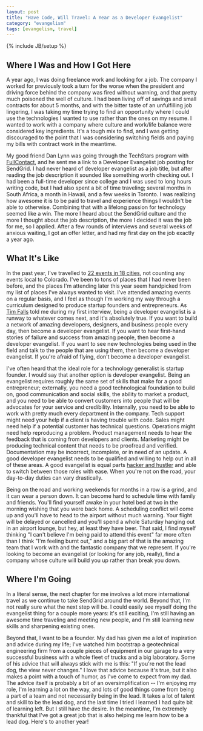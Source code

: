 ```yaml
---
layout: post
title: "Have Code, Will Travel: A Year as a Developer Evangelist"
category: "evangelism"
tags: [evangelism, travel]
---
```

{% include JB/setup %}

## Where I Was and How I Got Here

A year ago, I was doing freelance work and looking for a job. The company I worked for previously took a turn for the worse when the president and driving force behind the company was fired without warning, and that pretty much poisoned the well of culture. I had been living off of savings and small contracts for about 5 months, and with the bitter taste of an unfulfilling job lingering, I was taking my time trying to find an opportunity where I could use the technologies I wanted to use rather than the ones on my resume. I wanted to work with a company where culture and work/life balance were considered key ingredients. It's a tough mix to find, and I was getting discouraged to the point that I was considering switching fields and paying my bills with contract work in the meantime.

My good friend Dan Lynn was going through the TechStars program with [FullContact](http://www.fullcontact.com), and he sent me a link to a Developer Evangelist job posting for SendGrid. I had never heard of developer evangelist as a job title, but after reading the job description it sounded like something worth checking out. I had been a full-time developer since college and I was used to long hours writing code, but I had also spent a bit of time traveling; several months in South Africa, a month in Hawaii, and a few weeks in Toronto. I was realizing how awesome it is to be paid to travel and experience things I wouldn't be able to otherwise. Combining that with a lifelong passion for technology seemed like a win. The more I heard about the SendGrid culture and the more I thought about the job description, the more I decided it was the job for me, so I applied. After a few rounds of interviews and several weeks of anxious waiting, I got an offer letter, and had my first day on the job exactly a year ago.

## What It's Like

In the past year, I've travelled to [22 events in 18 cities](https://docs.google.com/spreadsheet/ccc?key=0AtOFhTsBmX_AdDlVM2hRTVhuZ0ZTN2phbFdiU2lIS2c#gid=0), not counting any events local to Colorado. I've been to tons of places that I had never been before, and the places I'm attending later this year seem handpicked from my list of places I've always wanted to visit. I've attended amazing events on a regular basis, and I feel as though I'm working my way through a curriculum designed to produce startup founders and entrepreneurs. As [Tim Falls](http://twitter.com/timfalls) told me during my first interview, being a developer evangelist is a runway to whatever comes next, and it's absolutely true. If you want to build a network of amazing developers, designers, and business people every day, then become a developer evangelist. If you want to hear first-hand stories of failure and success from amazing people, then become a developer evangelist. If you want to see new technologies being used in the field and talk to the people that are using them, then become a developer evangelist. If you're afraid of flying, don't become a developer evangelist.

I've often heard that the ideal role for a technology generalist is startup founder. I would say that another option is developer evangelist. Being an evangelist requires roughly the same set of skills that make for a good entrepreneur; externally, you need a good technological foundation to build on, good communication and social skills, the ability to market a product, and you need to be able to convert customers into people that will be advocates for your service and credibility. Internally, you need to be able to work with pretty much every department in the company. Tech support might need your help if a client is having trouble with code. Sales might need help if a potential customer has technical questions. Operations might need help reproducing a problem. Product management needs to hear the feedback that is coming from developers and clients. Marketing might be producing technical content that needs to be proofread and verified. Documentation may be incorrect, incomplete, or in need of an update. A good developer evangelist needs to be qualified and willing to help out in all of these areas. A good evangelist is equal parts [hacker and hustler](http://learntoduck.com/micah/hackers-hustlers/) and able to switch between those roles with ease. When you're not on the road, your day-to-day duties can vary drastically.

Being on the road and working weekends for months in a row is a grind, and it can wear a person down. It can become hard to schedule time with family and friends. You'll find yourself awake in your hotel bed at two in the morning wishing that you were back home. A scheduling conflict will come up and you'll have to head to the airport without much warning. Your flight will be delayed or cancelled and you'll spend a whole Saturday hanging out in an airport lounge, but hey, at least they have beer. That said, I find myself thinking "I can't believe I'm being paid to attend this event" far more often than I think "I'm feeling burnt out," and a big part of that is the amazing team that I work with and the fantastic company that we represent. If you're looking to become an evangelist (or looking for any job, really), find a company whose culture will build you up rather than break you down. 

## Where I'm Going

In a literal sense, the next chapter for me involves a lot more international travel as we continue to take SendGrid around the world. Beyond that, I'm not really sure what the next step will be. I could easily see myself doing the evangelist thing for a couple more years: it's still exciting, I'm still having an awesome time traveling and meeting new people, and I'm still learning new skills and sharpening existing ones. 

Beyond that, I want to be a founder. My dad has given me a lot of inspiration and advice during my life; I've watched him bootstrap a geotechnical engineering firm from a couple pieces of equipment in our garage to a very successful business with a whole fleet of trucks and a big laboratory. Some of his advice that will always stick with me is this: "If you're not the lead dog, the view never changes." I love that advice because it's true, but it also makes a point with a touch of humor, as I've come to expect from my dad. The advice itself is probably a bit of an oversimplification -- I'm enjoying my role, I'm learning a lot on the way, and lots of good things come from being a part of a team and not necessarily being in the lead. It takes a lot of talent and skill to be the lead dog, and the last time I tried I learned I had quite bit of learning left. But I still have the desire. In the meantime, I'm extremely thankful that I've got a great job that is also helping me learn how to be a lead dog. Here's to another year!